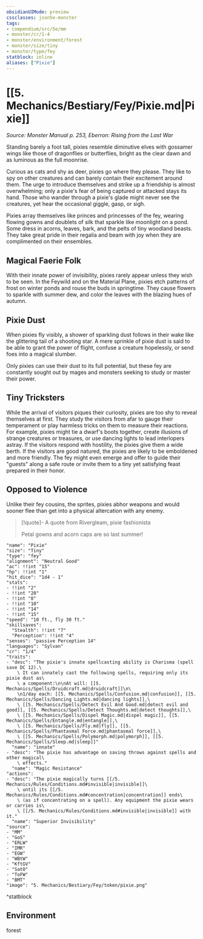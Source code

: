 ```yaml
---
obsidianUIMode: preview
cssclasses: json5e-monster
tags:
- compendium/src/5e/mm
- monster/cr/1-4
- monster/environment/forest
- monster/size/tiny
- monster/type/fey
statblock: inline
aliases: ["Pixie"]
---
```

# [[5. Mechanics/Bestiary/Fey/Pixie.md|Pixie]]
*Source: Monster Manual p. 253, Eberron: Rising from the Last War*  

Standing barely a foot tall, pixies resemble diminutive elves with gossamer wings like those of dragonflies or butterflies, bright as the clear dawn and as luminous as the full moonrise.

Curious as cats and shy as deer, pixies go where they please. They like to spy on other creatures and can barely contain their excitement around them. The urge to introduce themselves and strike up a friendship is almost overwhelming; only a pixie's fear of being captured or attacked stays its hand. Those who wander through a pixie's glade might never see the creatures, yet hear the occasional giggle, gasp, or sigh.

Pixies array themselves like princes and princesses of the fey, wearing flowing gowns and doublets of silk that sparkle like moonlight on a pond. Some dress in acorns, leaves, bark, and the pelts of tiny woodland beasts. They take great pride in their regalia and beam with joy when they are complimented on their ensembles.

## Magical Faerie Folk

With their innate power of invisibility, pixies rarely appear unless they wish to be seen. In the Feywild and on the Material Plane, pixies etch patterns of frost on winter ponds and rouse the buds in springtime. They cause flowers to sparkle with summer dew, and color the leaves with the blazing hues of autumn.

## Pixie Dust

When pixies fly visibly, a shower of sparkling dust follows in their wake like the glittering tail of a shooting star. A mere sprinkle of pixie dust is said to be able to grant the power of flight, confuse a creature hopelessly, or send foes into a magical slumber.

Only pixies can use their dust to its full potential, but these fey are constantly sought out by mages and monsters seeking to study or master their power.

## Tiny Tricksters

While the arrival of visitors piques their curiosity, pixies are too shy to reveal themselves at first. They study the visitors from afar to gauge their temperament or play harmless tricks on them to measure their reactions. For example, pixies might tie a dwarf's boots together, create illusions of strange creatures or treasures, or use dancing lights to lead interlopers astray. If the visitors respond with hostility, the pixies give them a wide berth. If the visitors are good natured, the pixies are likely to be emboldened and more friendly. The fey might even emerge and offer to guide their "guests" along a safe route or invite them to a tiny yet satisfying feast prepared in their honor.

## Opposed to Violence

Unlike their fey cousins, the sprites, pixies abhor weapons and would sooner flee than get into a physical altercation with any enemy.

> [!quote]- A quote from Rivergleam, pixie fashionista  
> 
> Petal gowns and acorn caps are so last summer!


```statblock
"name": "Pixie"
"size": "Tiny"
"type": "fey"
"alignment": "Neutral Good"
"ac": !!int "15"
"hp": !!int "1"
"hit_dice": "1d4 - 1"
"stats":
- !!int "2"
- !!int "20"
- !!int "8"
- !!int "10"
- !!int "14"
- !!int "15"
"speed": "10 ft., fly 30 ft."
"skillsaves":
  "Stealth": !!int "7"
  "Perception": !!int "4"
"senses": "passive Perception 14"
"languages": "Sylvan"
"cr": "1/4"
"traits":
- "desc": "The pixie's innate spellcasting ability is Charisma (spell save DC 12).\
    \ It can innately cast the following spells, requiring only its pixie dust as\
    \ a component:\n\nAt will: [[5. Mechanics/Spells/Druidcraft.md|druidcraft]]\n\
    \n1/day each: [[5. Mechanics/Spells/Confusion.md|confusion]], [[5. Mechanics/Spells/Dancing Lights.md|dancing lights]],\
    \ [[5. Mechanics/Spells/Detect Evil And Good.md|detect evil and good]], [[5. Mechanics/Spells/Detect Thoughts.md|detect thoughts]],\
    \ [[5. Mechanics/Spells/Dispel Magic.md|dispel magic]], [[5. Mechanics/Spells/Entangle.md|entangle]],\
    \ [[5. Mechanics/Spells/Fly.md|fly]], [[5. Mechanics/Spells/Phantasmal Force.md|phantasmal force]],\
    \ [[5. Mechanics/Spells/Polymorph.md|polymorph]], [[5. Mechanics/Spells/Sleep.md|sleep]]"
  "name": "innate"
- "desc": "The pixie has advantage on saving throws against spells and other magical\
    \ effects."
  "name": "Magic Resistance"
"actions":
- "desc": "The pixie magically turns [[/5. Mechanics/Rules/Conditions.md#invisible|invisible]]\
    \ until its [[/5. Mechanics/Rules/Conditions.md#concentration|concentration]] ends\
    \ (as if concentrating on a spell). Any equipment the pixie wears or carries is\
    \ [[/5. Mechanics/Rules/Conditions.md#invisible|invisible]] with it."
  "name": "Superior Invisibility"
"source":
- "MM"
- "GoS"
- "ERLW"
- "IMR"
- "EGW"
- "WBtW"
- "KftGV"
- "SatO"
- "ToFW"
- "BMT"
"image": "5. Mechanics/Bestiary/Fey/token/pixie.png"
```
^statblock

## Environment

forest